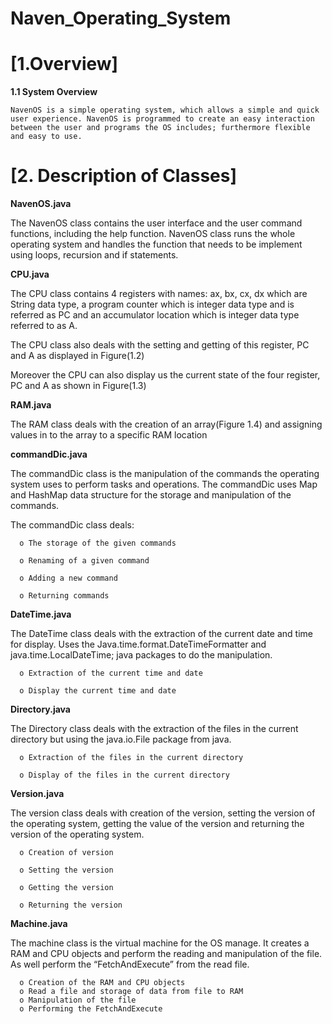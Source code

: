 # Naven_Operating_System
# [1.Overview]

**1.1 System Overview**		

	NavenOS is a simple operating system, which allows a simple and quick user experience. NavenOS is programmed to create an easy interaction between the user and programs the OS includes; furthermore flexible and easy to use. 

# [2. Description of Classes]
**NavenOS.java**

The NavenOS class contains the user interface and the user command functions, including the help function. NavenOS class runs the whole operating system and handles the function that needs to be implement using loops, recursion and if statements.

**CPU.java**

The CPU class contains 4 registers with names: ax, bx, cx, dx which are String data type, a program counter which is integer data type and is referred as PC and an accumulator location which is integer data type referred to as A. 

The CPU class also deals with the setting and getting of this register, PC and A as displayed in Figure(1.2)

Moreover the CPU can also display us the current state of the four register, PC and A as shown in Figure(1.3)

**RAM.java**

The RAM class deals with the creation of an array(Figure 1.4) and assigning values in to the array to a specific RAM location

**commandDic.java**

The commandDic class is the manipulation of the commands the operating system uses to perform tasks and operations. The commandDic uses Map and HashMap data structure for the storage and manipulation of the commands. 

The commandDic class deals:

      o	The storage of the given commands
      
      o	Renaming of a given command
      
      o	Adding a new command
      
      o	Returning commands
      
**DateTime.java**

The DateTime class deals with the extraction of the current date and time for display. Uses the Java.time.format.DateTimeFormatter and java.time.LocalDateTime; java packages to do the manipulation.

      o	Extraction of the current time and date
      
      o	Display the current time and date 
      
**Directory.java**

The Directory class deals with the extraction of the files in the current directory but using the java.io.File package from java. 

      o	Extraction of the files in the current directory
      
      o	Display of the files in the current directory 
      
**Version.java**

The version class deals with creation of the version, setting the version of the operating system, getting the value of the version and returning the version of the operating system. 

      o	Creation of version
      
      o	Setting the version
      
      o	Getting the version
      
      o	Returning the version
      
**Machine.java**

The machine class is the virtual machine for the OS manage. It creates a RAM and CPU objects and perform the reading and manipulation of the file. As well perform the “FetchAndExecute” from the read file. 

      o	Creation of the RAM and CPU objects
      o	Read a file and storage of data from file to RAM
      o	Manipulation of the file 
      o	Performing the FetchAndExecute
      
      
      
